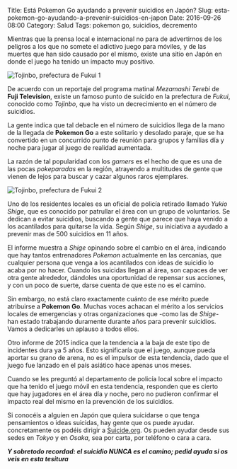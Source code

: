 Title: Está Pokemon Go ayudando a prevenir suicidios en Japón?
Slug: esta-pokemon-go-ayudando-a-prevenir-suicidios-en-japon
Date: 2016-09-26 08:00
Category: Salud
Tags: pokemon go, suicidios, decremento



Mientras que la prensa local e internacional no para de advertirnos de los peligros a los que no somete el adictivo juego para móviles, y de las muertes que han sido causado por el mismo, existe una sitio en Japón en donde el juego ha tenido un impacto muy positivo.

![Tojinbo, prefectura de Fukui 1]({filename}/images/tojinbo_fukui_1.jpg)

De acuerdo con un reportaje del programa matinal *Mezamashi Terebi* de **Fuji Television**, existe un famoso punto de suicido en la prefectura de *Fukui*, conocido como *Tojinbo*, que ha visto un decrecimiento en el número de suicidios.

La gente indica que tal debacle en el número de suicidios llega de la mano de la llegada de **Pokemon Go** a este solitario y desolado paraje, que se ha convertido en un concurrido punto de reunión para grupos y familias día y noche para jugar al juego de realidad aumentada.

La razón de tal popularidad con los *gamers* es el hecho de que es una de las pocas *pokeparadas* en la región, atrayendo a multitudes de gente que vienen de lejos para buscar y cazar algunos raros ejemplares. 

![Tojinbo, prefectura de Fukui 2]({filename}/images/tojinbo_fukui_2.jpg)

Uno de los residentes locales es un oficial de policía retirado llamado *Yukio Shige*, que es conocido por patrullar el área con un grupo de voluntarios. Se dedican a evitar suicidios, buscando a gente que parece que haya venido a los acantilados para quitarse la vida. Según *Shige*, su iniciativa a ayudado a prevenir mas de 500 suicidios en 11 años.

El informe muestra a *Shige* opinando sobre el cambio en el área, indicando que hay tantos entrenadores *Pokemon* actualmente en las cercanías, que cualquier persona que venga a los acantilados con ideas de suicidio lo acaba por no hacer. Cuando los suicidas llegan al área, son capaces de ver otra gente alrededor, dándoles una oportunidad de repensar sus acciones, y con un poco de suerte, darse cuenta de que este no es el camino.

Sin embargo, no está claro exactamente cuánto de ese mérito puede atribuirse a **Pokemon Go**. Muchas voces achacan el mérito a los servicios locales de emergencias y otras organizaciones que -como las de *Shige*- han estado trabajando duramente durante años para prevenir suicidios. Vamos a dedicarles un aplauso a todos ellos.

Otro informe de 2015 indica que la tendencia a la baja de este tipo de incidentes dura ya 5 años. Esto significaría que el juego, aunque pueda aportar su grano de arena, no es el impulsor de esta tendencia, dado que el juego fue lanzado en el país asiático hace apenas unos meses.

Cuando se les preguntó al departamento de policía local sobre el impacto que ha tenido el juego móvil en esta tendencia, responden que es cierto que hay jugadores en el área día y noche, pero no pudieron confirmar el impacto real del mismo en la prevención de los suicidios.

Si conocéis a alguien en Japón que quiera suicidarse o que tenga pensamientos o ideas suicidas, hay gente que os puede ayudar. concretamente os podéis dirigir a [Suicide.org](http://www.suicide.org/hotlines/international/japan-suicide-hotlines.html). Os pueden ayudar desde sus sedes en *Tokyo* y en *Osaka*, sea por carta, por teléfono o cara a cara.

***Y sobretodo recordad: el suicidio NUNCA es el camino; pedid ayuda si os veis en esta tesitura***
